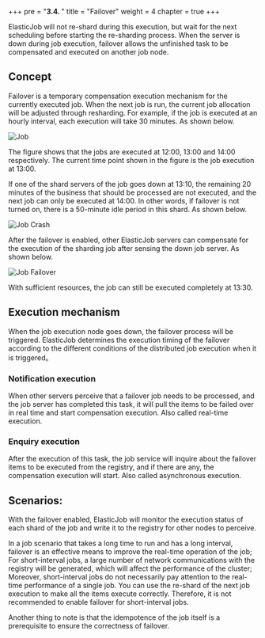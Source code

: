 +++ pre = "<b>3.4. </b>"
title = "Failover"
weight = 4 chapter = true +++

ElasticJob will not re-shard during this execution, but wait for the next scheduling before starting the re-sharding
process. When the server is down during job execution, failover allows the unfinished task to be compensated and
executed on another job node.

## Concept

Failover is a temporary compensation execution mechanism for the currently executed job. When the next job is run, the
current job allocation will be adjusted through resharding. For example, if the job is executed at an hourly interval,
each execution will take 30 minutes. As shown below.

![Job](https://shardingsphere.apache.org/elasticjob/current/img/failover/job.png)

The figure shows that the jobs are executed at 12:00, 13:00 and 14:00 respectively. The current time point shown in the
figure is the job execution at 13:00.

If one of the shard servers of the job goes down at 13:10, the remaining 20 minutes of the business that should be
processed are not executed, and the next job can only be executed at 14:00. In other words, if failover is not turned
on, there is a 50-minute idle period in this shard. As shown below.

![Job Crash](https://shardingsphere.apache.org/elasticjob/current/img/failover/job-crash.png)

After the failover is enabled, other ElasticJob servers can compensate for the execution of the sharding job after
sensing the down job server. As shown below.

![Job Failover](https://shardingsphere.apache.org/elasticjob/current/img/failover/job-failover.png)

With sufficient resources, the job can still be executed completely at 13:30.

## Execution mechanism

When the job execution node goes down, the failover process will be triggered. ElasticJob determines the execution
timing of the failover according to the different conditions of the distributed job execution when it is triggered。

### Notification execution

When other servers perceive that a failover job needs to be processed, and the job server has completed this task, it
will pull the items to be failed over in real time and start compensation execution. Also called real-time execution.

### Enquiry execution

After the execution of this task, the job service will inquire about the failover items to be executed from the
registry, and if there are any, the compensation execution will start. Also called asynchronous execution.

## Scenarios:

With the failover enabled, ElasticJob will monitor the execution status of each shard of the job and write it to the
registry for other nodes to perceive.

In a job scenario that takes a long time to run and has a long interval, failover is an effective means to improve the
real-time operation of the job; For short-interval jobs, a large number of network communications with the registry will
be generated, which will affect the performance of the cluster; Moreover, short-interval jobs do not necessarily pay
attention to the real-time performance of a single job. You can use the re-shard of the next job execution to make all
the items execute correctly. Therefore, it is not recommended to enable failover for short-interval jobs.

Another thing to note is that the idempotence of the job itself is a prerequisite to ensure the correctness of failover.